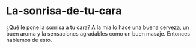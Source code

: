 # La-sonrisa-de-tu-cara
¿Qué le pone la sonrisa a tu cara? A la mía lo hace una buena cerveza, un buen aroma y la sensaciones agradables como un buen masaje. Entonces hablemos de esto.
